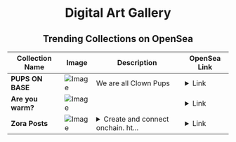 <div align="center">

# Digital Art Gallery

## Trending Collections on OpenSea

| Collection Name                       | Image                                                                                     | Description                       | OpenSea Link                                                                                          |
|---------------------------------------|-------------------------------------------------------------------------------------------|-----------------------------------|--------------------------------------------------------------------------------------------------------|
| **PUPS ON BASE** | ![Image](https://i.seadn.io/s/raw/files/8cf45bcce83ad504bd98308098b69414.jpg?w=500&auto=format?w=200&auto=format) | We are all Clown Pups | <details><summary>Link</summary>[PUPS ON BASE](https://opensea.io/collection/pups-on-base-1)</details> |
| **Are you warm?** | ![Image](https://i.seadn.io/s/raw/files/56200cf051edecb5c955c442a909943a.png?w=500&auto=format?w=200&auto=format) |  | <details><summary>Link</summary>[Are you warm?](https://opensea.io/collection/are-you-warm)</details> |
| **Zora Posts** | ![Image](https://i.seadn.io/s/raw/files/1f2668f217e125a1eaafe3a5625a117f.jpg?w=500&auto=format?w=200&auto=format) | <details><summary>Create and connect onchain. ht...</summary>Create and connect onchain. https://zora.co</details> | <details><summary>Link</summary>[Zora Posts](https://opensea.io/collection/zora-posts-11640)</details> |

</div>